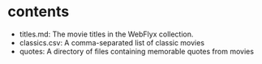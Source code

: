 # contents

* titles.md: The movie titles in the WebFlyx collection.
* classics.csv: A comma-separated list of classic movies
* quotes: A directory of files containing memorable quotes from movies
